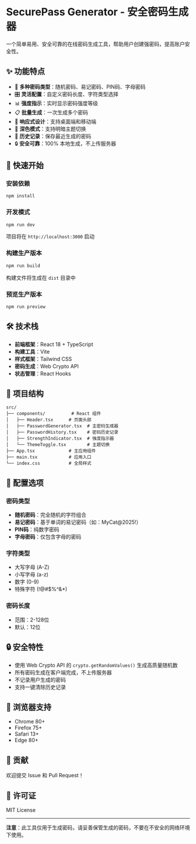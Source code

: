 # SecurePass Generator - 安全密码生成器

一个简单易用、安全可靠的在线密码生成工具，帮助用户创建强密码，提高账户安全性。

## ✨ 功能特点

- 🔐 **多种密码类型**：随机密码、易记密码、PIN码、字母密码
- 🎛️ **灵活配置**：自定义密码长度、字符类型选择
- 📊 **强度指示**：实时显示密码强度等级
- 📋 **批量生成**：一次生成多个密码
- 📱 **响应式设计**：支持桌面端和移动端
- 🌙 **深色模式**：支持明暗主题切换
- 📜 **历史记录**：保存最近生成的密码
- 🔒 **安全可靠**：100% 本地生成，不上传服务器

## 🚀 快速开始

### 安装依赖

```bash
npm install
```

### 开发模式

```bash
npm run dev
```

项目将在 `http://localhost:3000` 启动

### 构建生产版本

```bash
npm run build
```

构建文件将生成在 `dist` 目录中

### 预览生产版本

```bash
npm run preview
```

## 🛠️ 技术栈

- **前端框架**：React 18 + TypeScript
- **构建工具**：Vite
- **样式框架**：Tailwind CSS
- **密码生成**：Web Crypto API
- **状态管理**：React Hooks

## 📁 项目结构

```
src/
├── components/          # React 组件
│   ├── Header.tsx      # 页面头部
│   ├── PasswordGenerator.tsx  # 主密码生成器
│   ├── PasswordHistory.tsx    # 密码历史记录
│   ├── StrengthIndicator.tsx  # 强度指示器
│   └── ThemeToggle.tsx        # 主题切换
├── App.tsx             # 主应用组件
├── main.tsx            # 应用入口
└── index.css           # 全局样式
```

## 🔧 配置选项

### 密码类型
- **随机密码**：完全随机的字符组合
- **易记密码**：基于单词的易记密码（如：MyCat@2025!）
- **PIN码**：纯数字密码
- **字母密码**：仅包含字母的密码

### 字符类型
- 大写字母 (A-Z)
- 小写字母 (a-z)
- 数字 (0-9)
- 特殊字符 (!@#$%^&*)

### 密码长度
- 范围：2-128位
- 默认：12位

## 🔒 安全特性

- 使用 Web Crypto API 的 `crypto.getRandomValues()` 生成高质量随机数
- 所有密码生成在客户端完成，不上传服务器
- 不记录用户生成的密码
- 支持一键清除历史记录

## 📱 浏览器支持

- Chrome 80+
- Firefox 75+
- Safari 13+
- Edge 80+

## 🤝 贡献

欢迎提交 Issue 和 Pull Request！

## 📄 许可证

MIT License

---

**注意**：此工具仅用于生成密码，请妥善保管生成的密码，不要在不安全的网络环境下使用。
